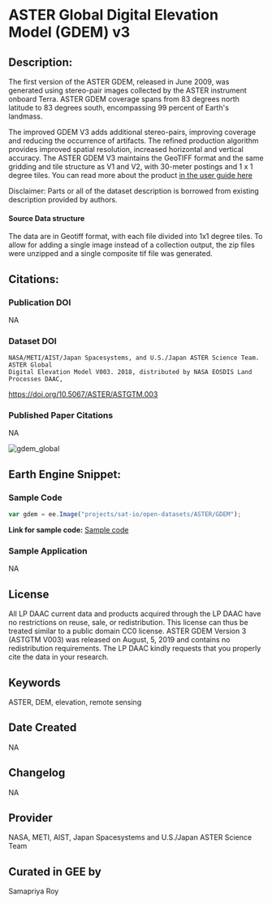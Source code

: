 
# ASTER Global Digital Elevation Model (GDEM) v3

## Description:

The first version of the ASTER GDEM, released in June 2009, was generated using stereo-pair images collected by the ASTER instrument onboard Terra. ASTER GDEM coverage spans from 83 degrees north latitude to 83 degrees south, encompassing 99 percent of Earth's landmass.

The improved GDEM V3 adds additional stereo-pairs, improving coverage and reducing the occurrence of artifacts. The refined production algorithm provides improved spatial resolution, increased horizontal and vertical accuracy. The ASTER GDEM V3 maintains the GeoTIFF format and the same gridding and tile structure as V1 and V2, with 30-meter postings and 1 x 1 degree tiles. You can read more about the product [in the user guide here](https://lpdaac.usgs.gov/documents/434/ASTGTM_User_Guide_V3.pdf)

Disclaimer: Parts or all of the dataset description is borrowed from existing description provided by authors.

#### Source Data structure
The data are in Geotiff format, with each file divided into 1x1 degree tiles. To allow for adding a single image instead of a collection output, the zip files were unzipped and a single composite tif file was generated.

## Citations:

### Publication DOI

NA

### Dataset DOI

```
NASA/METI/AIST/Japan Spacesystems, and U.S./Japan ASTER Science Team. ASTER Global
Digital Elevation Model V003. 2018, distributed by NASA EOSDIS Land Processes DAAC,
```
https://doi.org/10.5067/ASTER/ASTGTM.003

### Published Paper Citations
NA

![gdem_global](https://user-images.githubusercontent.com/6677629/158051813-d20de8bb-f467-4024-be46-a225d6323a0c.gif)

## Earth Engine Snippet:

### Sample Code

```js
var gdem = ee.Image("projects/sat-io/open-datasets/ASTER/GDEM");
```

**Link for sample code:** [Sample code](https://code.earthengine.google.com/?scriptPath=users/sat-io/awesome-gee-catalog-examples:elevation-bathymetry/ASTER-GDEM)

### Sample Application

NA

## License

All LP DAAC current data and products acquired through the LP DAAC have no restrictions on reuse, sale, or redistribution. This license can thus be treated similar to a public domain CC0 license. ASTER GDEM Version 3 (ASTGTM V003) was released on August, 5, 2019 and contains no redistribution requirements. The LP DAAC kindly requests that you properly cite the data in your research.

## Keywords

ASTER, DEM, elevation, remote sensing

## Date Created

NA

## Changelog

NA

## Provider

NASA, METI, AIST, Japan Spacesystems and U.S./Japan ASTER Science Team

## Curated in GEE by
Samapriya Roy
